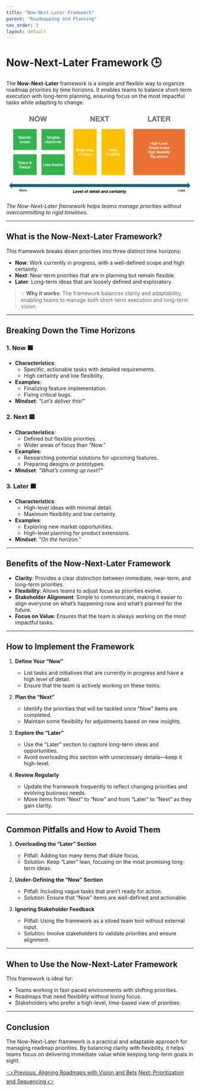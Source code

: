 ```yaml
---
title: "Now-Next-Later Framework"
parent: "Roadmapping and Planning"
nav_order: 3
layout: default
---
```


# Now-Next-Later Framework 🕒

The **Now-Next-Later** framework is a simple and flexible way to organize roadmap priorities by time horizons. It enables teams to balance short-term execution with long-term planning, ensuring focus on the most impactful tasks while adapting to change.

![Now-Next-Later Roadmap](../../assets/images/now-next-later-roadmap.png)
*The Now-Next-Later framework helps teams manage priorities without overcommitting to rigid timelines.*

---

## What is the Now-Next-Later Framework?

This framework breaks down priorities into three distinct time horizons:

- **Now**: Work currently in progress, with a well-defined scope and high certainty.
- **Next**: Near-term priorities that are in planning but remain flexible.
- **Later**: Long-term ideas that are loosely defined and exploratory.

> 💡 **Why it works**: The framework balances clarity and adaptability, enabling teams to manage both short-term execution and long-term vision.

---

## Breaking Down the Time Horizons

### 1. Now 🟩
   - **Characteristics**:
     - Specific, actionable tasks with detailed requirements.
     - High certainty and low flexibility.
   - **Examples**:
     - Finalizing feature implementation.
     - Fixing critical bugs.
   - **Mindset**: *"Let’s deliver this!"*

### 2. Next 🟨
   - **Characteristics**:
     - Defined but flexible priorities.
     - Wider areas of focus than “Now.”
   - **Examples**:
     - Researching potential solutions for upcoming features.
     - Preparing designs or prototypes.
   - **Mindset**: *"What’s coming up next?"*

### 3. Later 🟧
   - **Characteristics**:
     - High-level ideas with minimal detail.
     - Maximum flexibility and low certainty.
   - **Examples**:
     - Exploring new market opportunities.
     - High-level planning for product extensions.
   - **Mindset**: *"On the horizon."*

---

## Benefits of the Now-Next-Later Framework

- **Clarity**: Provides a clear distinction between immediate, near-term, and long-term priorities.
- **Flexibility**: Allows teams to adjust focus as priorities evolve.
- **Stakeholder Alignment**: Simple to communicate, making it easier to align everyone on what’s happening now and what’s planned for the future.
- **Focus on Value**: Ensures that the team is always working on the most impactful tasks.

---

## How to Implement the Framework

1. **Define Your “Now”**
   - List tasks and initiatives that are currently in progress and have a high level of detail.
   - Ensure that the team is actively working on these items.

2. **Plan the “Next”**
   - Identify the priorities that will be tackled once “Now” items are completed.
   - Maintain some flexibility for adjustments based on new insights.

3. **Explore the “Later”**
   - Use the “Later” section to capture long-term ideas and opportunities.
   - Avoid overloading this section with unnecessary details—keep it high-level.

4. **Review Regularly**
   - Update the framework frequently to reflect changing priorities and evolving business needs.
   - Move items from “Next” to “Now” and from “Later” to “Next” as they gain clarity.

---

## Common Pitfalls and How to Avoid Them

1. **Overloading the “Later” Section**
   - Pitfall: Adding too many items that dilute focus.
   - Solution: Keep “Later” lean, focusing on the most promising long-term ideas.

2. **Under-Defining the “Now” Section**
   - Pitfall: Including vague tasks that aren’t ready for action.
   - Solution: Ensure that “Now” items are well-defined and actionable.

3. **Ignoring Stakeholder Feedback**
   - Pitfall: Using the framework as a siloed team tool without external input.
   - Solution: Involve stakeholders to validate priorities and ensure alignment.

---

## When to Use the Now-Next-Later Framework

This framework is ideal for:
- Teams working in fast-paced environments with shifting priorities.
- Roadmaps that need flexibility without losing focus.
- Stakeholders who prefer a high-level, time-based view of priorities.

---

## Conclusion

The Now-Next-Later framework is a practical and adaptable approach for managing roadmap priorities. By balancing clarity with flexibility, it helps teams focus on delivering immediate value while keeping long-term goals in sight.

<div class="nav-buttons">
    <a href="/docs/4-roadmapping-and-planning/aligning-roadmaps-with-vision-and-bets" class="btn btn-secondary">👈 Previous: Aligning Roadmaps with Vision and Bets</a>
    <a href="/docs/4-roadmapping-and-planning/prioritization-and-sequencing" class="btn btn-primary">Next: Prioritization and Sequencing 👉</a>
</div>
